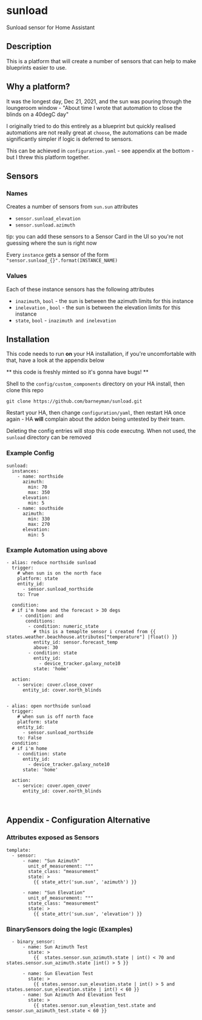 # sunload
Sunload sensor for Home Assistant

## Description
This is a platform that will create a number of sensors that can help to make
blueprints easier to use.

## Why a platform?
It was the longest day, Dec 21, 2021, and the sun was pouring through the loungeroom 
window - "About time I wrote that automation to close the blinds on a 40degC day"

I originally tried to do this entirely as a blueprint but quickly realised automations 
are not really great at `choose`, the automations can be made significantly simpler if
logic is deferred to sensors.

This can be achieved in `configuration.yaml` - see appendix at the bottom - but I threw 
this platform together.

## Sensors
### Names
Creates a number of sensors from `sun.sun` attributes
- `sensor.sunload_elevation`
- `sensor.sunload.azimuth`

tip: you can add these sensors to a Sensor Card in the UI so you're not guessing where the 
sun is right now 

Every `instance` gets a sensor of the form `"sensor.sunload_{}".format(INSTANCE_NAME)`

### Values
Each of these instance sensors has the following attributes

- `inazimuth`, `bool` - the sun is between the azimuth limits for this instance
- `inelevation` , `bool` - the sun is between the elevation limits for this instance
- `state`, `bool` - `inazimuth and inelevation`

## Installation
This code needs to run **on** your HA installation, if you're uncomfortable with that, 
have a look at the appendix below

** this code is freshly minted so it's gonna have bugs! **

Shell to the `config/custom_components` directory on your HA install, then clone this
repo
```
git clone https://github.com/barneyman/sunload.git
```

Restart your HA, then change `configuration/yaml`, then restart HA once again - HA **will** complain about the addon being 
untested by their team.

Deleting the config entries will stop this code executng. When not used, the `sunload` 
directory can be removed

### Example Config
```
sunload:
  instances:
    - name: northside
      azimuth:
        min: 70
        max: 350
      elevation:
        min: 5
    - name: southside
      azimuth:
        min: 330
        max: 270
      elevation:
        min: 5
```        
### Example Automation using above
```
- alias: reduce northside sunload
  trigger:
    # when sun is on the north face
    platform: state
    entity_id:
      - sensor.sunload_northside
    to: True

  condition: 
  # if i'm home and the forecast > 30 degs
     - condition: and
       conditions:
        - condition: numeric_state 
          # this is a temaplte sensor i created from {{ states.weather.beachhouse.attributes["temperature"] |float() }}
          entity_id: sensor.forecast_temp
          above: 30
        - condition: state
          entity_id:
            - device_tracker.galaxy_note10
          state: 'home'

  action:
    - service: cover.close_cover
      entity_id: cover.north_blinds      
  

- alias: open northside sunload
  trigger:
    # when sun is off north face
    platform: state
    entity_id:
      - sensor.sunload_northside
    to: False
  condition:
  # if i'm home
    - condition: state
      entity_id:
        - device_tracker.galaxy_note10
      state: 'home'

  action:
    - service: cover.open_cover
      entity_id: cover.north_blinds      



````



## Appendix - Configuration Alternative

### Attributes exposed as Sensors
```
template:
  - sensor:
      - name: "Sun Azimuth"
        unit_of_measurement: "°"
        state_class: "measurement"
        state: >
          {{ state_attr('sun.sun', 'azimuth') }}

      - name: "Sun Elevation"
        unit_of_measurement: "°"
        state_class: "measurement"
        state: >
          {{ state_attr('sun.sun', 'elevation') }}

```
### BinarySensors doing the logic (Examples)
```
  - binary_sensor:
      - name: Sun Azimuth Test
        state: >
          {{  states.sensor.sun_azimuth.state | int() < 70 and states.sensor.sun_azimuth.state |int() > 5 }}

      - name: Sun Elevation Test
        state: >
          {{ states.sensor.sun_elevation.state | int() > 5 and states.sensor.sun_elevation.state | int() < 60 }}
      - name: Sun Azimuth And Elevation Test
        state: >
          {{ states.sensor.sun_elevation_test.state and sensor.sun_azimuth_test.state < 60 }}
```